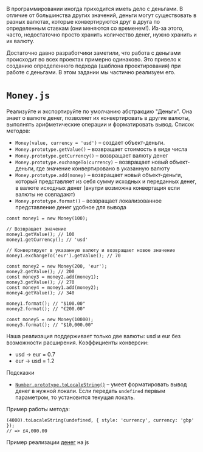 В программировании иногда приходится иметь дело с деньгами. В отличие от большинства других значений, деньги могут существовать в разных валютах, которые конвертируются друг в друга по определенным ставкам (они меняются со временем!). Из-за этого, часто, недостаточно просто хранить количество денег, нужно хранить и их валюту.

Достаточно давно разработчики заметили, что работа с деньгами происходит во всех проектах примерно одинаково. Это привело к созданию определенного подхода (шаблона проектирования) при работе с деньгами. В этом задании мы частично реализуем его.

# `Money.js`
Реализуйте и экспортируйте по умолчанию абстракцию "Деньги". Она знает о валюте денег, позволяет их конвертировать в другие валюты, выполнять арифметические операции и форматировать вывод. Список методов:

- `Money(value, currency = 'usd')` – создает объект-деньги.
- `Money.prototype.getValue()` – возвращает стоимость в виде числа
- `Money.prototype.getCurrency()` – возвращает валюту денег
- `Money.prototype.exchangeTo(currency)` – возвращает новый объект-деньги, где значение конвертировано в указанную валюту
- `Money.prototype.add(money)` – возвращает новый объект-деньги, который представляет из себя сумму исходных и переданных денег, в валюте исходных денег (внутри возможна конвертация если валюты не совпадают)
- `Money.prototype.format()` – возвращает локализованное представление денег удобное для вывода

```
const money1 = new Money(100);
 
// Возвращает значение
money1.getValue(); // 100
money1.getCurrency(); // 'usd'
 
// Конвертирует в указанную валюту и возвращает новое значение
money1.exchangeTo('eur').getValue(); // 70
 
const money2 = new Money(200, 'eur');
money2.getValue(); // 200
const money3 = money2.add(money1);
money3.getValue(); // 270
const money4 = money1.add(money2);
money4.getValue(); // 340
 
money1.format(); // "$100.00"
money2.format(); // "€200.00"
 
const money5 = new Money(10000);
money5.format(); // "$10,000.00"
```
Наша реализация поддерживает только две валюты: usd и eur без возможности расширения. Коэффициенты конверсии:

- usd -> eur = 0.7
- eur -> usd = 1.2

Подсказки
- [`Number.prototype.toLocaleString()`](https://developer.mozilla.org/en-US/docs/Web/JavaScript/Reference/Global_Objects/Number/toLocaleString) – умеет форматировать вывод денег в нужной локали. Если передать `undefined` первым параметром, то установится текущая локаль.

Пример работы метода:
```
(4000).toLocaleString(undefined, { style: 'currency', currency: 'gbp' });
// => £4,000.00
```
Пример реализации [денег](https://github.com/scurker/currency.js/) на js